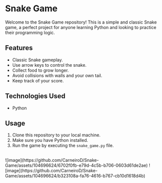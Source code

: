 # Snake Game

Welcome to the Snake Game repository! This is a simple and classic Snake game, a perfect project for anyone learning Python and looking to practice their programming logic.

## Features

- Classic Snake gameplay.
- Use arrow keys to control the snake.
- Collect food to grow longer.
- Avoid collisions with walls and your own tail.
- Keep track of your score.

## Technologies Used

- Python

## Usage

1. Clone this repository to your local machine.
2. Make sure you have Python installed.
3. Run the game by executing the `snake_game.py` file.

<br>
![image](https://github.com/CarneiroD/Snake-Game/assets/104696624/6702f0fb-e79d-4c5b-b706-0603d61de2ae)
![image](https://github.com/CarneiroD/Snake-Game/assets/104696624/b323108a-fa76-4616-b767-cb10d1618d4b)
